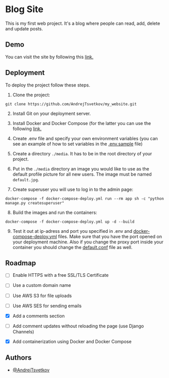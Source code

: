 
# Blog Site  

This is my first web project. It's a blog where people can read, add, delete and update posts.

## Demo

You can visit the site by following this [link.](http://3.142.247.127/)

## Deployment

To deploy the project follow these steps.

1. Clone the project:

```Shell
git clone https://github.com/AndrejTsvetkov/my_website.git
```

2. Install Git on your deployment server.

3. Install Docker and Docker Compose (for the latter you can use the following [link.](https://docs.docker.com/compose/install/)

4. Create .env file and specify your own environment variables (you can see an example of how to set variables in the [.env.sample](./.env.sample) file)

5. Create a directory `./media`. It has to be in the root directory of your project.

6. Put in the `./media` directory an image you would like to use as the default profile picture for all new users.
The image must be named `default.jpg`.

7. Create superuser you will use to log in to the admin page:

```Shell
docker-compose -f docker-compose-deploy.yml run --rm app sh -c "python manage.py createsuperuser"
```

8. Build the images and run the containers:

```Shell
docker-compose -f docker-compose-deploy.yml up -d --build
```

9. Test it out at ip-adress and port you specified in .env and [docker-compose-deploy.yml](./docker-compose-deploy.yml) files.
Make sure that you have the port opened on your deployment machine. Also if you change the proxy port inside your container you should change the [default.conf](./proxy/default.conf) file as well.
## Roadmap

- [ ] Enable HTTPS with a free SSL/TLS Certificate

- [ ] Use a custom domain name

- [ ] Use AWS S3 for file uploads

- [ ] Use AWS SES for sending emails

- [x] Add a comments section

- [ ] Add comment updates without reloading the page (use Django Channels)

- [x] Add containerization using Docker and Docker Compose

## Authors

- [@AndrejTsvetkov](https://www.github.com/AndrejTsvetkov)

